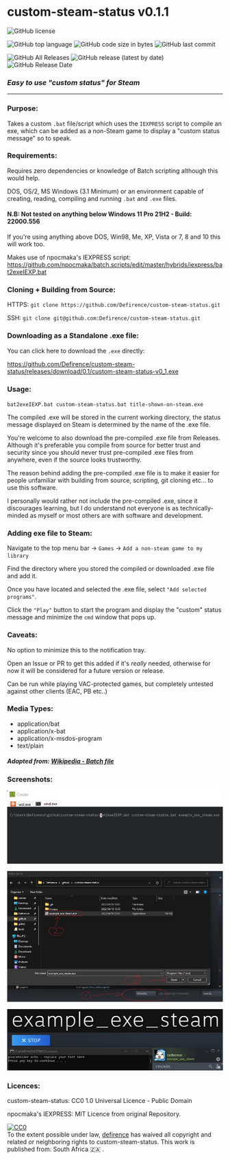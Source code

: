 # custom-steam-status v0.1.1

![GitHub license](https://img.shields.io/badge/license-CC0%201.0%20Universal-blue)

![GitHub top language](https://img.shields.io/github/languages/top/defirence/custom-steam-status)
![GitHub code size in bytes](https://img.shields.io/github/languages/code-size/defirence/custom-steam-status)
![GitHub last commit](https://img.shields.io/github/last-commit/defirence/custom-steam-status)

![GitHub All Releases](https://img.shields.io/github/downloads/defirence/custom-steam-status/total)
![GitHub release (latest by date)](https://img.shields.io/github/v/release/defirence/custom-steam-status)
![GitHub Release Date](https://img.shields.io/github/release-date/defirence/custom-steam-status)

### ***Easy to use "custom status" for Steam***

---
### **Purpose**:

Takes a custom `.bat` file/script which uses the `IEXPRESS` script to compile an exe, which can be added as a non-Steam game to display a "custom status message" so to speak.

### **Requirements**:

Requires zero dependencies or knowledge of Batch scripting although this would help.

DOS, OS/2, MS Windows (3.1 Minimum) or an environment capable of creating, reading, compiling and running `.bat` and `.exe` files. 

#### **N.B: Not tested on anything below Windows 11 Pro 21H2 - Build: 22000.556**

If you're using anything above DOS, Win98, Me, XP, Vista or 7, 8 and 10 this will work too.

Makes use of npocmaka's IEXPRESS script:
https://github.com/npocmaka/batch.scripts/edit/master/hybrids/iexpress/bat2exeIEXP.bat

### **Cloning + Building from Source**:
HTTPS: `git clone https://github.com/Defirence/custom-steam-status.git`

SSH: `git clone git@github.com:Defirence/custom-steam-status.git`

### **Downloading as a Standalone .exe file**:

You can click here to download the `.exe` directly: 

https://github.com/Defirence/custom-steam-status/releases/download/0.1/custom-steam-status-v0_1.exe

### **Usage**:

`bat2exeIEXP.bat custom-steam-status.bat title-shown-on-steam.exe`

The compiled .exe will be stored in the current working directory, the status message displayed on Steam is determined by the name of the .exe file.

You're welcome to also download the pre-compiled .exe file from Releases. Although it's preferable you compile from source for better trust and security since you should never trust pre-compiled .exe files from anywhere, even if the source looks trustworthy.

The reason behind adding the pre-compiled .exe file is to make it easier for people unfamiliar with building from source, scripting, git cloning etc... to use this software. 

I personally would rather not include the pre-compiled .exe, since it discourages learning, but I do understand not everyone is as technically-minded as myself or most others are with software and development.

### **Adding exe file to Steam**:

Navigate to the top menu bar -> `Games` -> `Add a non-steam game to my library`

Find the directory where you stored the compiled or downloaded .exe file and add it.

Once you have located and selected the .exe file, select `"Add selected programs"`.

Click the `"Play"` button to start the program and display the "custom" status message and minimize the `cmd` window that pops up.

### **Caveats**:

No option to minimize this to the notification tray.

Open an Issue or PR to get this added if it's *really* needed, otherwise for now it will be considered for a future version or release.

Can be run while playing VAC-protected games, but completely untested against other clients (EAC, PB etc..)

### **Media Types**:

* application/bat
* application/x-bat
* application/x-msdos-program
* text/plain

##### Adapted from: [Wikipedia - Batch file](https://en.wikipedia.org/wiki/Batch_file)

### **Screenshots**:

![Compiling the exe file](images/compile.webp)

![Adding the exe file](images/add.webp)

![Running the exe file](images/run.webp)

### **Licences**:
custom-steam-status: CC0 1.0 Universal Licence - Public Domain

npocmaka's IEXPRESS: MIT Licence from original Repository.

<p xmlns:dct="http://purl.org/dc/terms/" xmlns:vcard="http://www.w3.org/2001/vcard-rdf/3.0#">
  <a rel="license"
     href="http://creativecommons.org/publicdomain/zero/1.0/">
    <img src="http://i.creativecommons.org/p/zero/1.0/88x31.png" style="border-style: none;" alt="CC0" />
  </a>
  <br />
  To the extent possible under law,
  <a rel="dct:publisher"
     href="https://github.com/Defirence/custom-steam-status">
    <span property="dct:title">defirence</span></a>
  has waived all copyright and related or neighboring rights to
  <span property="dct:title">custom-steam-status</span>.
This work is published from:
<span property="vcard:Country" datatype="dct:ISO3166"
      content="ZA" about="https://github.com/Defirence/custom-steam-status">
  South Africa 🇿🇦 </span>.
</p>
